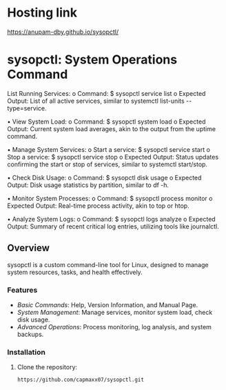 # Hosting link
 https://anupam-dby.github.io/sysopctl/
# sysopctl: System Operations Command
List Running Services:
o Command: $ sysopctl service list
o Expected Output: List of all active services, similar to systemctl list-units --
type=service.

• View System Load:
o Command: $ sysopctl system load
o Expected Output: Current system load averages, akin to the output from the
uptime command.

• Manage System Services:
o Start a service: $ sysopctl service start <service-name>
o Stop a service: $ sysopctl service stop <service-name>
o Expected Output: Status updates confirming the start or stop of services,
similar to systemctl start/stop.

• Check Disk Usage:
o Command: $ sysopctl disk usage
o Expected Output: Disk usage statistics by partition, similar to df -h.

• Monitor System Processes:
o Command: $ sysopctl process monitor
o Expected Output: Real-time process activity, akin to top or htop.

• Analyze System Logs:
o Command: $ sysopctl logs analyze
o Expected Output: Summary of recent critical log entries, utilizing tools like
journalctl.


## Overview
sysopctl is a custom command-line tool for Linux, designed to manage system resources, tasks, and health effectively.

### Features
- *Basic Commands*: Help, Version Information, and Manual Page.
- *System Management*: Manage services, monitor system load, check disk usage.
- *Advanced Operations*: Process monitoring, log analysis, and system backups.

### Installation
1. Clone the repository:
   ```bash
   https://github.com/capmaxx07/sysopctl.git
